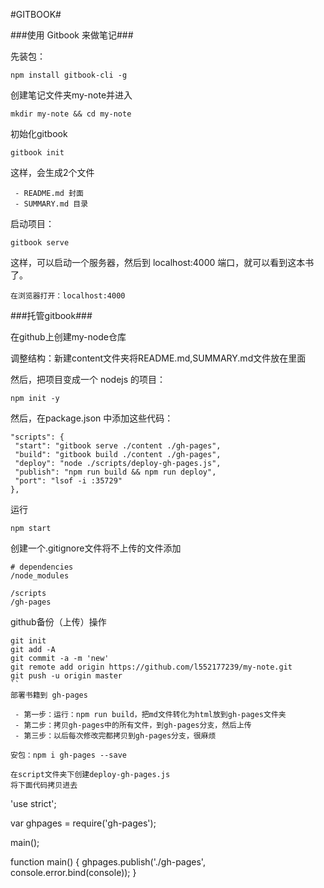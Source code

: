 #GITBOOK#

###使用 Gitbook 来做笔记###

先装包：
```npm
npm install gitbook-cli -g
```
创建笔记文件夹my-note并进入
```
mkdir my-note && cd my-note
```
初始化gitbook
```
gitbook init
```
这样，会生成2个文件

	 - README.md 封面
	 - SUMMARY.md 目录

启动项目：
```
gitbook serve
```
这样，可以启动一个服务器，然后到 localhost:4000 端口，就可以看到这本书了。
```
在浏览器打开：localhost:4000
```
###托管gitbook###

在github上创建my-node仓库

调整结构：新建content文件夹将README.md,SUMMARY.md文件放在里面

然后，把项目变成一个 nodejs 的项目：
```
npm init -y
```

然后，在package.json 中添加这些代码：

```
"scripts": {
 "start": "gitbook serve ./content ./gh-pages",
 "build": "gitbook build ./content ./gh-pages",
 "deploy": "node ./scripts/deploy-gh-pages.js",
 "publish": "npm run build && npm run deploy",
 "port": "lsof -i :35729"
},
```
运行
```
npm start
```
创建一个.gitignore文件将不上传的文件添加

```
# dependencies
/node_modules

/scripts
/gh-pages
```
github备份（上传）操作
```
git init
git add -A
git commit -a -m 'new'
git remote add origin https://github.com/l552177239/my-note.git
git push -u origin master
``
部署书籍到 gh-pages

 - 第一步：运行：npm run build，把md文件转化为html放到gh-pages文件夹
 - 第二步：拷贝gh-pages中的所有文件，到gh-pages分支，然后上传
 - 第三步：以后每次修改完都拷贝到gh-pages分支，很麻烦

安包：npm i gh-pages --save

在script文件夹下创建deploy-gh-pages.js
将下面代码拷贝进去
```
'use strict';

var ghpages = require('gh-pages');

main();

function main() {
    ghpages.publish('./gh-pages', console.error.bind(console));
}
```

